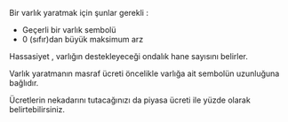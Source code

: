 Bir varlık yaratmak için şunlar gerekli :
* Geçerli bir varlık sembolü
* 0 (sıfır)dan büyük maksimum arz

Hassasiyet , varlığın destekleyeceği ondalık hane sayısını belirler.

Varlık yaratmanın masraf ücreti öncelikle varlığa ait sembolün uzunluğuna bağlıdır. 

Ücretlerin nekadarını tutacağınızı da piyasa ücreti ile yüzde olarak belirtebilirsiniz.